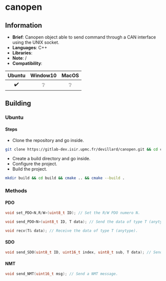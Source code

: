# canopen
## Information
- **Brief**: Canopen object able to send command through a CAN interface using the UNIX socket.
- **Languages**: C++
- **Libraries**: 
- **Note**: /
- **Compatibility**:

| Ubuntu           | Window10         | MacOS            |
|:----------------:|:----------------:|:----------------:|
|:heavy_check_mark:|:grey_question:|:grey_question:   |


## Building
### Ubuntu
#### Steps
- Clone the repository and go inside.
```bash
git clone https://gitlab-dev.isir.upmc.fr/devillard/canopen.git && cd canpen
```
- Create a build directory and go inside.
- Configure the project.
- Build the project.
```bash
mkdir build && cd build && cmake .. && cmake --build .
```
### Methods
#### PDO 
```cpp
void set_PDO<N,R/W>(uint8_t ID); // Set the R/W PDO numero N.
```
```cpp
void send_PDO<N>(uint8_t ID, T data); // Send the data of type T (anytype) with the PDO N.
```
```cpp
void recv(T& data); // Receive the data of type T (anytype).
```


#### SDO
```cpp
void send_SDO(uint8_t ID, uint16_t index, uint8_t sub, T data); // Send the data of type T (anytype) with a SDO message at index:sub.
```
#### NMT
```cpp
void send_NMT(uint16_t msg); // Send a NMT message.
```

